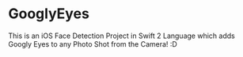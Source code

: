 # GooglyEyes
This is an iOS Face Detection Project in Swift 2 Language which adds Googly Eyes to any Photo Shot from the Camera! :D
